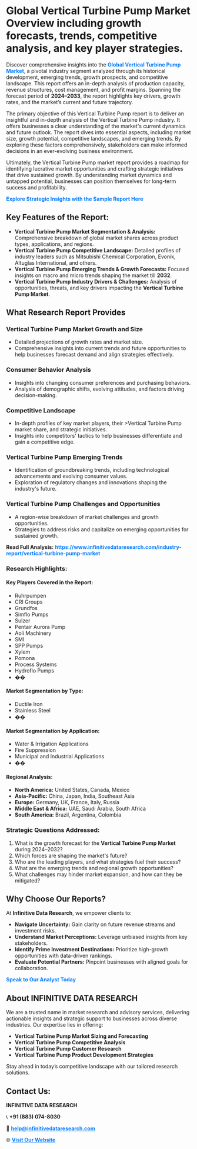 <h1>Global Vertical Turbine Pump Market Overview including growth forecasts, trends, competitive analysis, and key player strategies.</h1>
<p>
Discover comprehensive insights into the 
<a href="https://www.infinitivedataresearch.com/industry-report/vertical-turbine-pump-market" rel="dofollow" style="color: #007BFF; text-decoration: none;"><strong>Global Vertical Turbine Pump Market</strong></a>, a pivotal industry segment analyzed through its historical development, emerging trends, growth prospects, and competitive landscape. This report offers an in-depth analysis of production capacity, revenue structures, cost management, and profit margins. Spanning the forecast period of <strong>2024–2033</strong>, the report highlights key drivers, growth rates, and the market’s current and future trajectory.
</p>
<p>
The primary objective of this Vertical Turbine Pump report is to deliver an insightful and in-depth analysis of the Vertical Turbine Pump industry. It offers businesses a clear understanding of the market's current dynamics and future outlook. The report dives into essential aspects, including market size, growth potential, competitive landscapes, and emerging trends. By exploring these factors comprehensively, stakeholders can make informed decisions in an ever-evolving business environment.
</p>
<p>
Ultimately, the Vertical Turbine Pump market report provides a roadmap for identifying lucrative market opportunities and crafting strategic initiatives that drive sustained growth. By understanding market dynamics and untapped potential, businesses can position themselves for long-term success and profitability.
</p>
<p>
<a href="https://www.infinitivedataresearch.com/request-sample/reportId=104515" style="color: #007BFF; text-decoration: none;"><strong>Explore Strategic Insights with the Sample Report Here</strong></a>
</p>

<h2>Key Features of the Report:</h2>
<ul>
<li><strong>Vertical Turbine Pump Market Segmentation & Analysis:</strong> Comprehensive breakdown of global market shares across product types, applications, and regions.</li>
<li><strong>Vertical Turbine Pump Competitive Landscape:</strong> Detailed profiles of industry leaders such as Mitsubishi Chemical Corporation, Evonik, Altuglas International, and others.</li>
<li><strong>Vertical Turbine Pump Emerging Trends & Growth Forecasts:</strong> Focused insights on macro and micro trends shaping the market till <strong>2032</strong>.</li>
<li><strong>Vertical Turbine Pump Industry Drivers & Challenges:</strong> Analysis of opportunities, threats, and key drivers impacting the <strong>Vertical Turbine Pump Market</strong>.</li>
</ul>

<h2>What Research Report Provides</h2>
<h3>Vertical Turbine Pump Market Growth and Size</h3>
<ul>
<li>Detailed projections of growth rates and market size.</li>
<li>Comprehensive insights into current trends and future opportunities to help businesses forecast demand and align strategies effectively.</li>
</ul>

<h3>Consumer Behavior Analysis</h3>
<ul>
<li>Insights into changing consumer preferences and purchasing behaviors.</li>
<li>Analysis of demographic shifts, evolving attitudes, and factors driving decision-making.</li>
</ul>

<h3>Competitive Landscape</h3>
<ul>
<li>In-depth profiles of key market players, their >Vertical Turbine Pump market share, and strategic initiatives.</li>
<li>Insights into competitors' tactics to help businesses differentiate and gain a competitive edge.</li>
</ul>

<h3>Vertical Turbine Pump Emerging Trends</h3>
<ul>
<li>Identification of groundbreaking trends, including technological advancements and evolving consumer values.</li>
<li>Exploration of regulatory changes and innovations shaping the industry's future.</li>
</ul>

<h3>Vertical Turbine Pump Challenges and Opportunities</h3>
<ul>
<li>A region-wise breakdown of market challenges and growth opportunities.</li>
<li>Strategies to address risks and capitalize on emerging opportunities for sustained growth.</li>
</ul>
<p><strong>Read Full Analysis:</strong> <a href="https://www.infinitivedataresearch.com/industry-report/vertical-turbine-pump-market" rel="dofollow" style="color: #007BFF; text-decoration: none;"><strong>https://www.infinitivedataresearch.com/industry-report/vertical-turbine-pump-market</strong></a></p>
<h3>Research Highlights:</h3>
<h4>Key Players Covered in the Report:</h4>
<ul><li>Ruhrpumpen</li><li>CRI Groups</li><li>Grundfos</li><li>Simflo Pumps</li><li>Sulzer</li><li>Pentair Aurora Pump</li><li>Aoli Machinery</li><li>SMI</li><li>SPP Pumps</li><li>Xylem</li><li>Pomona</li><li>Process Systems</li><li>Hydroflo Pumps</li><li>��</li></ul>
<h4>Market Segmentation by Type:</h4>
<ul><li>Ductile Iron</li><li>Stainless Steel</li><li>��</li></ul>
<h4>Market Segmentation by Application:</h4>
<ul><li>Water &amp; Irrigation Applications</li><li>Fire Suppression</li><li>Municipal and Industrial Applications</li><li>��</li></ul>

<h4>Regional Analysis:</h4>
<ul>
<li><strong>North America:</strong> United States, Canada, Mexico</li>
<li><strong>Asia-Pacific:</strong> China, Japan, India, Southeast Asia</li>
<li><strong>Europe:</strong> Germany, UK, France, Italy, Russia</li>
<li><strong>Middle East & Africa:</strong> UAE, Saudi Arabia, South Africa</li>
<li><strong>South America:</strong> Brazil, Argentina, Colombia</li>
</ul>

<h3>Strategic Questions Addressed:</h3>
<ol>
<li>What is the growth forecast for the <strong>Vertical Turbine Pump Market</strong> during 2024–2032?</li>
<li>Which forces are shaping the market's future?</li>
<li>Who are the leading players, and what strategies fuel their success?</li>
<li>What are the emerging trends and regional growth opportunities?</li>
<li>What challenges may hinder market expansion, and how can they be mitigated?</li>
</ol>

<h2>Why Choose Our Reports?</h2>
<p>At <strong>Infinitive Data Research</strong>, we empower clients to:</p>
<ul>
<li><strong>Navigate Uncertainty:</strong> Gain clarity on future revenue streams and investment risks.</li>
<li><strong>Understand Market Perceptions:</strong> Leverage unbiased insights from key stakeholders.</li>
<li><strong>Identify Prime Investment Destinations:</strong> Prioritize high-growth opportunities with data-driven rankings.</li>
<li><strong>Evaluate Potential Partners:</strong> Pinpoint businesses with aligned goals for collaboration.</li>
</ul>
<p><a href="https://www.infinitivedataresearch.com/industry-report/vertical-turbine-pump-market" rel="dofollow" style="color: #007BFF; text-decoration: none;"><strong>Speak to Our Analyst Today</strong></a></p>

<h2>About INFINITIVE DATA RESEARCH</h2>
<p>We are a trusted name in market research and advisory services, delivering actionable insights and strategic support to businesses across diverse industries. Our expertise lies in offering:</p>
<ul>
<li><strong>Vertical Turbine Pump Market Sizing and Forecasting</strong></li>
<li><strong>Vertical Turbine Pump Competitive Analysis</strong></li>
<li><strong>Vertical Turbine Pump Customer Research</strong></li>
<li><strong>Vertical Turbine Pump Product Development Strategies</strong></li>
</ul>
<p>Stay ahead in today’s competitive landscape with our tailored research solutions.</p>

<h2>Contact Us:</h2>
<p><strong>INFINITIVE DATA RESEARCH</strong></p>
<p>📞 <strong>+91 (883) 074-8030</strong></p>
<p>📧 <strong><a href="mailto:help@infinitivedataresearch.com" style="color: #007BFF;">help@infinitivedataresearch.com</a></strong></p>
<p>🌐 <strong><a href="https://www.infinitivedataresearch.com" rel="dofollow" style="color: #007BFF;">Visit Our Website</a></strong></p>